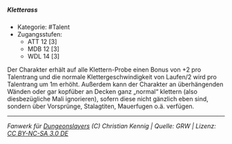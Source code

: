 <!---
Dies ist ein Fanwerk für DUNGEONSLAYERS (C) von Christian Kennig

Quellen:      [Dungeonslayers Grundregelwerk](https://dungeonslayers.net/download/Dungeonslayers4.pdf)
              [Talentbeschreibungen](https://www.f-space.de/ds4/tools-talentcards.html)
License:      [CC-BY-NC-SA 4.0](https://creativecommons.org/licenses/by-nc-sa/4.0/deed.de)
Richtlinien:  [Fanwerkrichtlinien](https://www.dungeonslayers.net/fanwerk-richtlinien/)
Autor:        Zauberlehrling
-->

##### Kletterass

- Kategorie: #Talent
- Zugangsstufen:
  - ATT 12 [3]
  - MDB 12 [3]
  - WDL 14 [3]

Der Charakter erhält auf alle Klettern-Probe einen Bonus von +2 pro Talentrang und die normale Klettergeschwindigkeit von Laufen/2 wird pro Talentrang um 1m erhöht. Außerdem kann der Charakter an überhängenden Wänden oder gar kopfüber an Decken ganz „normal“ klettern (also diesbezügliche Mali ignorieren), sofern diese nicht gänzlich eben sind, sondern über Vorsprünge, Stalagtiten, Mauerfugen o.ä. verfügen.

---

_Fanwerk für [Dungeonslayers](https://www.dungeonslayers.net/) (C) Christian Kennig | Quelle: GRW | Lizenz: [CC BY-NC-SA 3.0 DE](https://creativecommons.org/licenses/by-nc-sa/3.0/de/)_
